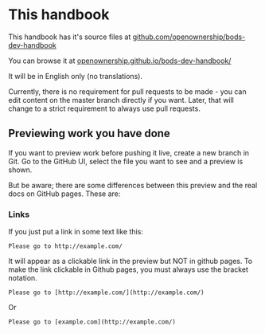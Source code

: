 # This handbook

This handbook has it's source files at [github.com/openownership/bods-dev-handbook](https://github.com/openownership/bods-dev-handbook)

You can browse it at [openownership.github.io/bods-dev-handbook/](https://openownership.github.io/bods-dev-handbook/)

It will be in English only (no translations).

Currently, there is no requirement for pull requests to be made - you can edit content on the master branch directly if you want.
Later, that will change to a strict requirement to always use pull requests.

## Previewing work you have done

If you want to preview work before pushing it live, create a new branch in Git. Go to the GitHub UI, select the file you want to see and a preview is shown.

But be aware; there are some differences between this preview and the real docs on GitHub pages. These are:

### Links

If you just put a link in some text like this:

    Please go to http://example.com/

It will appear as a clickable link in the preview but NOT in github pages. To make the link clickable in Github pages, you must always use the bracket notation.

    Please go to [http://example.com/](http://example.com/)

Or

    Please go to [example.com](http://example.com/)





